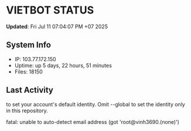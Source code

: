 # VIETBOT STATUS
**Updated**: Fri Jul 11 07:04:07 PM +07 2025

## System Info
- IP: 103.77.172.150
- Uptime: up 5 days, 22 hours, 51 minutes
- Files: 18150

## Last Activity

to set your account's default identity.
Omit --global to set the identity only in this repository.

fatal: unable to auto-detect email address (got 'root@vinh3690.(none)')

